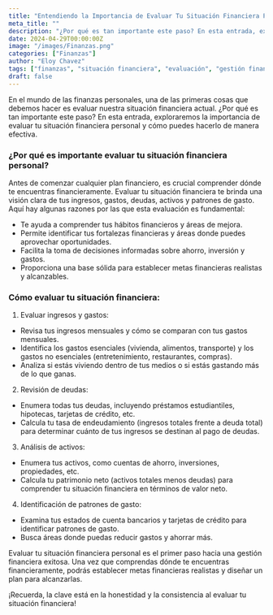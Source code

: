 ```yaml
---
title: "Entendiendo la Importancia de Evaluar Tu Situación Financiera Personal"
meta_title: ""
description: "¿Por qué es tan importante este paso? En esta entrada, exploraremos la importancia de evaluar tu situación financiera personal y cómo puedes hacerlo de manera efectiva."
date: 2024-04-29T00:00:00Z
image: "/images/Finanzas.png"
categories: ["Finanzas"]
author: "Eloy Chavez"
tags: ["finanzas", "situación financiera", "evaluación", "gestión financiera"]
draft: false
---
```


En el mundo de las finanzas personales, una de las primeras cosas que debemos hacer es evaluar nuestra situación financiera actual. ¿Por qué es tan importante este paso? En esta entrada, exploraremos la importancia de evaluar tu situación financiera personal y cómo puedes hacerlo de manera efectiva.

### ¿Por qué es importante evaluar tu situación financiera personal?
Antes de comenzar cualquier plan financiero, es crucial comprender dónde te encuentras financieramente. Evaluar tu situación financiera te brinda una visión clara de tus ingresos, gastos, deudas, activos y patrones de gasto. Aquí hay algunas razones por las que esta evaluación es fundamental:

- Te ayuda a comprender tus hábitos financieros y áreas de mejora.
- Permite identificar tus fortalezas financieras y áreas donde puedes aprovechar oportunidades.
- Facilita la toma de decisiones informadas sobre ahorro, inversión y gastos.
- Proporciona una base sólida para establecer metas financieras realistas y alcanzables.

### Cómo evaluar tu situación financiera:

1. Evaluar ingresos y gastos:
- Revisa tus ingresos mensuales y cómo se comparan con tus gastos mensuales.
- Identifica los gastos esenciales (vivienda, alimentos, transporte) y los gastos no esenciales (entretenimiento, restaurantes, compras).
- Analiza si estás viviendo dentro de tus medios o si estás gastando más de lo que ganas.
2. Revisión de deudas:
- Enumera todas tus deudas, incluyendo préstamos estudiantiles, hipotecas, tarjetas de crédito, etc.
- Calcula tu tasa de endeudamiento (ingresos totales frente a deuda total) para determinar cuánto de tus ingresos se destinan al pago de deudas.
3. Análisis de activos:
- Enumera tus activos, como cuentas de ahorro, inversiones, propiedades, etc.
- Calcula tu patrimonio neto (activos totales menos deudas) para comprender tu situación financiera en términos de valor neto.
4. Identificación de patrones de gasto:
- Examina tus estados de cuenta bancarios y tarjetas de crédito para identificar patrones de gasto.
- Busca áreas donde puedas reducir gastos y ahorrar más.

Evaluar tu situación financiera personal es el primer paso hacia una gestión financiera exitosa. Una vez que comprendas dónde te encuentras financieramente, podrás establecer metas financieras realistas y diseñar un plan para alcanzarlas.

¡Recuerda, la clave está en la honestidad y la consistencia al evaluar tu situación financiera!